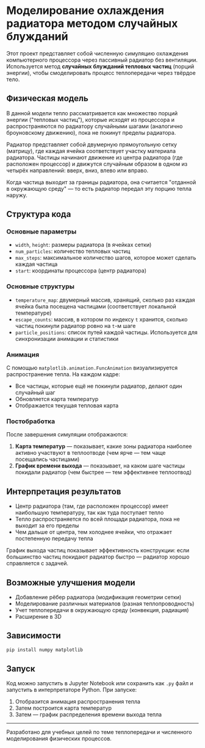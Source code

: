 # Моделирование охлаждения радиатора методом случайных блужданий

Этот проект представляет собой численную симуляцию охлаждения компьютерного процессора через пассивный радиатор без вентиляции. Используется метод **случайных блужданий тепловых частиц** (порций энергии), чтобы смоделировать процесс теплопередачи через твёрдое тело.

## Физическая модель

В данной модели тепло рассматривается как множество порций энергии ("тепловых частиц"), которые исходят из процессора и распространяются по радиатору случайными шагами (аналогично броуновскому движению), пока не покинут пределы радиатора.

Радиатор представляет собой двумерную прямоугольную сетку (матрицу), где каждая ячейка соответствует участку материала радиатора. Частицы начинают движение из центра радиатора (где расположен процессор) и движутся случайным образом в одном из четырёх направлений: вверх, вниз, влево или вправо.

Когда частица выходит за границы радиатора, она считается "отданной в окружающую среду" — то есть радиатор передал эту порцию тепла наружу.

## Структура кода

### Основные параметры

* `width`, `height`: размеры радиатора (в ячейках сетки)
* `num_particles`: количество тепловых частиц
* `max_steps`: максимальное количество шагов, которое может сделать каждая частица
* `start`: координаты процессора (центр радиатора)

### Основные структуры

* `temperature_map`: двумерный массив, хранящий, сколько раз каждая ячейка была посещена частицами (соответствует локальной температуре)
* `escape_counts`: массив, в котором по индексу `t` хранится, сколько частиц покинули радиатор ровно на `t`-м шаге
* `particle_positions`: список путей каждой частицы. Используется для синхронизации анимации и статистики

### Анимация

С помощью `matplotlib.animation.FuncAnimation` визуализируется распространение тепла. На каждом кадре:

* Все частицы, которые ещё не покинули радиатор, делают один случайный шаг
* Обновляется карта температур
* Отображается текущая тепловая карта

### Постобработка

После завершения симуляции отображаются:

1. **Карта температур** — показывает, какие зоны радиатора наиболее активно участвуют в теплоотводе (чем ярче — тем чаще посещались частицами)
2. **График времени выхода** — показывает, на каком шаге частицы покидали радиатор (чем быстрее — тем эффективнее теплоотвод)

## Интерпретация результатов

* Центр радиатора (там, где расположен процессор) имеет наибольшую температуру, так как туда поступает тепло
* Тепло распространяется по всей площади радиатора, пока не выходит за его пределы
* Чем дальше от центра, тем холоднее ячейки, что отражает постепенную передачу тепла

График выхода частиц показывает эффективность конструкции: если большинство частиц покидают радиатор быстро — радиатор хорошо справляется с задачей.

## Возможные улучшения модели

* Добавление рёбер радиатора (модификация геометрии сетки)
* Моделирование различных материалов (разная теплопроводность)
* Учет теплопередачи в окружающую среду (конвекция, радиация)
* Расширение в 3D

## Зависимости

```bash
pip install numpy matplotlib
```

## Запуск

Код можно запустить в Jupyter Notebook или сохранить как `.py` файл и запустить в интерпретаторе Python. При запуске:

1. Отобразится анимация распространения тепла
2. Затем построится карта температур
3. Затем — график распределения времени выхода тепла

---

Разработано для учебных целей по теме теплопередачи и численного моделирования физических процессов.
